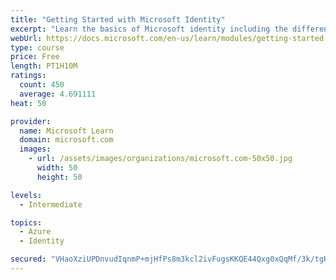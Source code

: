 ```yaml
---
title: "Getting Started with Microsoft Identity"
excerpt: "Learn the basics of Microsoft identity including the different types of tokens, account types, and supported topologies."
webUrl: https://docs.microsoft.com/en-us/learn/modules/getting-started-identity/
type: course
price: Free
length: PT1H10M
ratings:
  count: 450
  average: 4.691111
heat: 50

provider:
  name: Microsoft Learn
  domain: microsoft.com
  images:
    - url: /assets/images/organizations/microsoft.com-50x50.jpg
      width: 50
      height: 50

levels:
  - Intermediate

topics:
  - Azure
  - Identity

secured: "VHaoXziUPDnvudIqnmP+mjHfPs8m3kcl2ivFugsKKQE44Qxg0xQqMf/3k/tgKTpK1ce55f138n+7XI+RsfJUiVhusq9re3Cgdx41uXqavoerEjVLDFqM5aq8M46y98VhMTH8DhI13VmUvrrIWGVJXheQ9sSlWL273SmZS0v690OvAT9hcQR53rY2Jjar1SikTqS9sDRlZTCi8nC8zh75XDCz2vONfnJHm3NCdGVRv/N8fHZ0cHciD+1l0EB8DYhEmLrXvrsIFS6RliM9/umSoukK5HzMJ3XKXXMooxjNi6Quq5whavIs9Pb1XSQF5q1LtZ80sHP8g2PLfSpw6BiZQSPr14CA8Gg25kA4TH8+ZvYRnWOfwRag7BTBKvherPrsIhhGIcmaubyCUozoAdxDqOVwTZ9ABeLKNtXxAlZLDek=;ZZXkCiPIVORG6R+0OpNmeg=="
---
```


